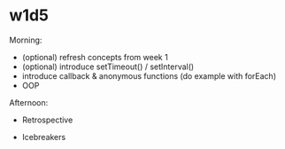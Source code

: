
# w1d5


<!--


@Luis:
- today there's less contents but monday will be heavy.
- try to introduce some of those contents from monday. For example:
  - `setTimout()` and `setInterval()`
- best option is to do that in the morning, so that we can then move to OOP concepts (that's what they'll need for the lab)

- IMPORTANT: do NOT introduce arrow functions today (the may have a hard time with `this`).

-->



Morning:
- (optional) refresh concepts from week 1
- (optional) introduce setTimeout() / setInterval()
- introduce callback & anonymous functions (do example with forEach)
- OOP



Afternoon:

- Retrospective

- Icebreakers